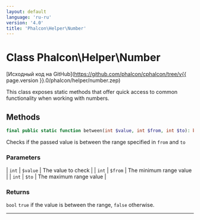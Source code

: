 ```yaml
---
layout: default
language: 'ru-ru'
version: '4.0'
title: 'Phalcon\Helper\Number'
---
```


# Class **Phalcon\Helper\Number**

[Исходный код на GitHub](https://github.com/phalcon/cphalcon/tree/v{{ page.version }}.0/phalcon/helper/number.zep)

This class exposes static methods that offer quick access to common functionality when working with numbers.

## Methods

```php
final public static function between(int $value, int $from, int $to): bool
```

Checks if the passed value is between the range specified in `from` and `to`

### Parameters

| `int` | `$value` | The value to check | | `int` | `$from` | The minimum range value | | `int` | `$to` | The maximum range value |

### Returns

`bool` `true` if the value is between the range, `false` otherwise.

* * *